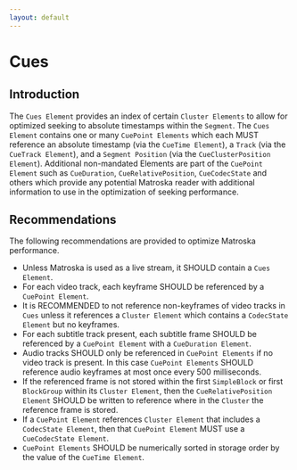 ```yaml
---
layout: default
---
```


# Cues

## Introduction

The `Cues Element` provides an index of certain `Cluster Elements` to allow for optimized seeking to absolute timestamps within the `Segment`. The `Cues Element` contains one or many `CuePoint Elements` which each MUST reference an absolute timestamp (via the `CueTime Element`), a `Track` (via the `CueTrack Element`), and a `Segment Position` (via the `CueClusterPosition Element`). Additional non-mandated Elements are part of the `CuePoint Element` such as `CueDuration`, `CueRelativePosition`, `CueCodecState` and others which provide any potential Matroska reader with additional information to use in the optimization of seeking performance.

## Recommendations

The following recommendations are provided to optimize Matroska performance.

- Unless Matroska is used as a live stream, it SHOULD contain a `Cues Element`.
- For each video track, each keyframe SHOULD be referenced by a `CuePoint Element`.
- It is RECOMMENDED to not reference non-keyframes of video tracks in `Cues` unless it references a `Cluster Element` which contains a `CodecState Element` but no keyframes.
- For each subtitle track present, each subtitle frame SHOULD be referenced by a `CuePoint Element` with a `CueDuration Element`.
- Audio tracks SHOULD only be referenced in `CuePoint Elements` if no video track is present. In this case `CuePoint Elements` SHOULD reference audio keyframes at most once every 500 milliseconds.
- If the referenced frame is not stored within the first `SimpleBlock` or first `BlockGroup` within its `Cluster Element`, then the `CueRelativePosition Element` SHOULD be written to reference where in the `Cluster` the reference frame is stored.
- If a `CuePoint Element` references `Cluster Element` that includes a `CodecState Element`, then that `CuePoint Element` MUST use a `CueCodecState Element`.
- `CuePoint Elements` SHOULD be numerically sorted in storage order by the value of the `CueTime Element`.
